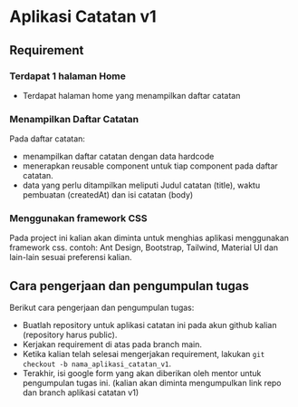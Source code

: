 # Aplikasi Catatan v1

## Requirement

### Terdapat 1 halaman Home
- Terdapat halaman home yang menampilkan daftar catatan

### Menampilkan Daftar Catatan
Pada daftar catatan:
- menampilkan daftar catatan dengan data hardcode
- menerapkan reusable component untuk tiap component pada daftar catatan.
- data yang perlu ditampilkan meliputi Judul catatan (title), waktu pembuatan (createdAt) dan isi catatan (body)

### Menggunakan framework CSS
Pada project ini kalian akan diminta untuk menghias aplikasi menggunakan framework css.
contoh: Ant Design, Bootstrap, Tailwind, Material UI dan lain-lain sesuai preferensi kalian.

## Cara pengerjaan dan pengumpulan tugas
Berikut cara pengerjaan dan pengumpulan tugas:
- Buatlah repository untuk aplikasi catatan ini pada akun github kalian (repository harus public).
- Kerjakan requirement di atas pada branch main.
- Ketika kalian telah selesai mengerjakan requirement, lakukan `git checkout -b nama_aplikasi_catatan_v1`.
- Terakhir, isi google form yang akan diberikan oleh mentor untuk pengumpulan tugas ini. (kalian akan diminta mengumpulkan link repo dan branch aplikasi catatan v1)